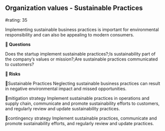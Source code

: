

## Organization values - Sustainable Practices

#rating: 35


Implementing sustainable business practices is important for environmental responsibility and can also be appealing to modern consumers.

**💭 Questions**

Does the startup implement sustainable practices?;Is sustainability part of the company’s values or mission?;Are sustainable practices communicated to customers?

**🚨 Risks**

🚨Sustainable Practices
Neglecting sustainable business practices can result in negative environmental impact and missed opportunities.

🚨mitigation strategy
Implement sustainable practices in operations and supply chain, communicate and promote sustainability efforts to customers, and regularly review and update sustainability practices.

🚨contingency strategy
Implement sustainable practices, communicate and promote sustainability efforts, and regularly review and update practices.




